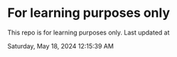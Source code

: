 # For learning purposes only
This repo is for learning purposes only.
Last updated at

Saturday, May 18, 2024 12:15:39 AM

